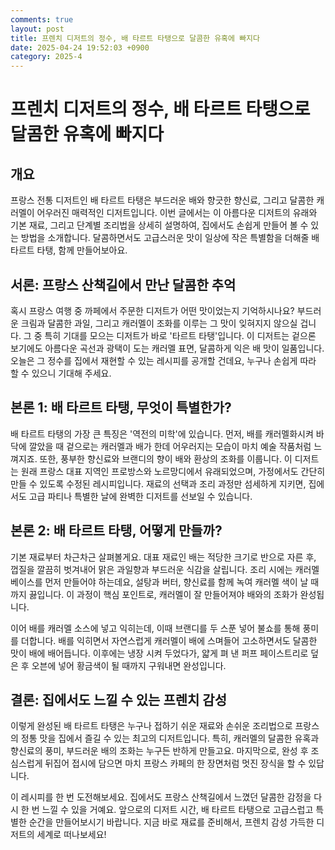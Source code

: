 ```yaml
---
comments: true
layout: post
title: 프렌치 디저트의 정수, 배 타르트 타탱으로 달콤한 유혹에 빠지다
date: 2025-04-24 19:52:03 +0900
category: 2025-4
---
```


# 프렌치 디저트의 정수, 배 타르트 타탱으로 달콤한 유혹에 빠지다

## 개요
프랑스 전통 디저트인 배 타르트 타탱은 부드러운 배와 향긋한 향신료, 그리고 달콤한 캐러멜이 어우러진 매력적인 디저트입니다. 이번 글에서는 이 아름다운 디저트의 유래와 기본 재료, 그리고 단계별 조리법을 상세히 설명하여, 집에서도 손쉽게 만들어 볼 수 있는 방법을 소개합니다. 달콤하면서도 고급스러운 맛이 일상에 작은 특별함을 더해줄 배 타르트 타탱, 함께 만들어보아요.

## 서론: 프랑스 산책길에서 만난 달콤한 추억
혹시 프랑스 여행 중 까페에서 주문한 디저트가 어떤 맛이었는지 기억하시나요? 부드러운 크림과 달콤한 과일, 그리고 캐러멜이 조화를 이루는 그 맛이 잊혀지지 않으실 겁니다. 그 중 특히 기대를 모으는 디저트가 바로 '타르트 타탱'입니다. 이 디저트는 겉으론 보기에도 아름다운 곡선과 광택이 도는 캐러멜 표면, 달콤하게 익은 배 맛이 일품입니다. 오늘은 그 정수를 집에서 재현할 수 있는 레시피를 공개할 건데요, 누구나 손쉽게 따라 할 수 있으니 기대해 주세요.

## 본론 1: 배 타르트 타탱, 무엇이 특별한가?
배 타르트 타탱의 가장 큰 특징은 '역전의 미학'에 있습니다. 먼저, 배를 캐러멜화시켜 바닥에 깔았을 때 겉으로는 캐러멜과 배가 한데 어우러지는 모습이 마치 예술 작품처럼 느껴지죠. 또한, 풍부한 향신료와 브랜디의 향이 배와 환상의 조화를 이룹니다. 이 디저트는 원래 프랑스 대표 지역인 프로방스와 노르망디에서 유래되었으며, 가정에서도 간단히 만들 수 있도록 수정된 레시피입니다. 재료의 선택과 조리 과정만 섬세하게 지키면, 집에서도 고급 파티나 특별한 날에 완벽한 디저트를 선보일 수 있습니다.

## 본론 2: 배 타르트 타탱, 어떻게 만들까?
기본 재료부터 차근차근 살펴볼게요. 대표 재료인 배는 적당한 크기로 반으로 자른 후, 껍질을 깔끔히 벗겨내어 맑은 과일향과 부드러운 식감을 살립니다. 조리 시에는 캐러멜 베이스를 먼저 만들어야 하는데요, 설탕과 버터, 향신료를 함께 녹여 캐러멜 색이 날 때까지 끓입니다. 이 과정이 핵심 포인트로, 캐러멜이 잘 만들어져야 배와의 조화가 완성됩니다.

이어 배를 캐러멜 소스에 넣고 익히는데, 이때 브랜디를 두 스푼 넣어 불쇼를 통해 풍미를 더합니다. 배를 익히면서 자연스럽게 캐러멜이 배에 스며들어 고소하면서도 달콤한 맛이 배에 배어듭니다. 이후에는 냉장 시켜 두었다가, 얇게 펴 낸 퍼프 페이스트리로 덮은 후 오븐에 넣어 황금색이 될 때까지 구워내면 완성입니다.

## 결론: 집에서도 느낄 수 있는 프렌치 감성
이렇게 완성된 배 타르트 타탱은 누구나 접하기 쉬운 재료와 손쉬운 조리법으로 프랑스의 정통 맛을 집에서 즐길 수 있는 최고의 디저트입니다. 특히, 캐러멜의 달콤한 유혹과 향신료의 풍미, 부드러운 배의 조화는 누구든 반하게 만들고요. 마지막으로, 완성 후 조심스럽게 뒤집어 접시에 담으면 마치 프랑스 카페의 한 장면처럼 멋진 장식을 할 수 있답니다.

이 레시피를 한 번 도전해보세요. 집에서도 프랑스 산책길에서 느꼈던 달콤한 감정을 다시 한 번 느낄 수 있을 거예요. 앞으로의 디저트 시간, 배 타르트 타탱으로 고급스럽고 특별한 순간을 만들어보시기 바랍니다. 지금 바로 재료를 준비해서, 프렌치 감성 가득한 디저트의 세계로 떠나보세요!